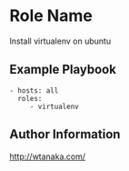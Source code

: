 Role Name
=========

Install virtualenv on ubuntu

Example Playbook
----------------

    - hosts: all
      roles:
         - virtualenv

Author Information
------------------

http://wtanaka.com/
